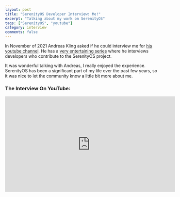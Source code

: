 ```yaml
---
layout: post
title: "SerenityOS Developer Interview: Me!"
excerpt: "Talking about my work on SerenityOS"
tags: ["SerenityOS", "youtube"]
category: interview
comments: false
---
```


In November of 2021 Andreas Kling asked if he could interview me for [his youtube channel](https://www.youtube.com/c/AndreasKling). 
He has a [very entertaining series](https://www.youtube.com/playlist?list=PLMOpZvQB55bdDy0Lgn9fG2c7NEK_rkkkQ)
where he interviews developers who contribute to the SerenityOS project. 

It was wonderful talking with Andreas, I really enjoyed the experience.
SerenityOS has been a significant part of my life over the past few years,
so it was nice to let the community know a little bit more about me.

### The Interview On YouTube:

<iframe width="560" height="315" src="https://www.youtube-nocookie.com/embed/J8ZoH6afmtA" frameborder="0" allow="accelerometer; autoplay; encrypted-media; gyroscope; picture-in-picture" allowfullscreen></iframe>
